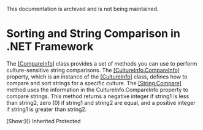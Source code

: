 This documentation is archived and is not being maintained.

# Sorting and String Comparison in .NET Framework

The [[CompareInfo]](http://msdn2.microsoft.com/en-us/library/system.globalization.compareinfo.aspx) class provides a set of methods you can use to perform culture-sensitive string comparisons. The [[CultureInfo.CompareInfo]](http://msdn2.microsoft.com/en-us/library/system.globalization.cultureinfo.compareinfo.aspx) property, which is an instance of the [[CultureInfo]](http://msdn2.microsoft.com/en-us/library/system.globalization.cultureinfo.aspx) class, defines how to compare and sort strings for a specific culture. The [[String.Compare]](http://msdn2.microsoft.com/en-us/library/84787k22.aspx) method uses the information in the CultureInfo.CompareInfo property to compare strings. This method returns a negative integer if string1 is less than string2, zero (0) if string1 and string2 are equal, and a positive integer if string1 is greater than string2.

[Show:]{} Inherited Protected

